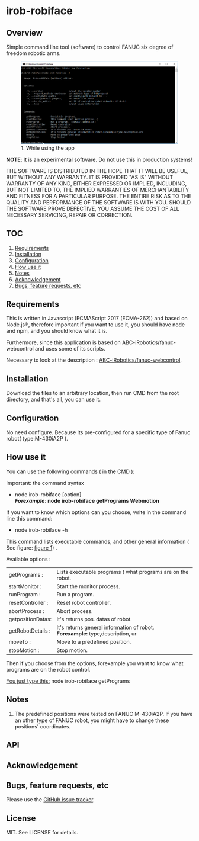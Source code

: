 # irob-robiface

## Overview
Simple command line tool (software) to control FANUC six degree of freedom robotic arms.

<!-- ![Image of fanuc-webcontrol](preview.png) -->

<a id="figure_1"></a>
<figure id='figure_1'>
  <img src='preview.png' alt="while using the app"/>
  <figcaption>1. While using the app</figcaption>
</figure>


**NOTE**: It is an experimental software. Do not use this in production systems!

THE SOFTWARE IS DISTRIBUTED IN THE HOPE THAT IT WILL BE USEFUL, BUT WITHOUT ANY WARRANTY. IT IS PROVIDED "AS IS" WITHOUT WARRANTY OF ANY KIND, EITHER EXPRESSED OR IMPLIED, INCLUDING, BUT NOT LIMITED TO, THE IMPLIED WARRANTIES OF MERCHANTABILITY AND FITNESS FOR A PARTICULAR PURPOSE. THE ENTIRE RISK AS TO THE QUALITY AND PERFORMANCE OF THE SOFTWARE IS WITH YOU. SHOULD THE SOFTWARE PROVE DEFECTIVE, YOU ASSUME THE COST OF ALL NECESSARY SERVICING, REPAIR OR CORRECTION.

## TOC
1. [Requirements](#requirements)
2. [Installation](#installation)
3. [Configuration](#configuration)
4. [How use it](#example-usage)
5. [Notes](#notes)
6. [Acknowledgement](#acknowledgement)
7. [Bugs, feature requests, etc](#bugs-feature-requests-etc)

## Requirements
This is written in Javascript (ECMAScript 2017 (ECMA-262)) and based on Node.js®, therefore important if you want to use it, you should have node and npm, and you should know what it is.

Furthermore, since this application is based on ABC-iRobotics/fanuc-webcontrol and uses some of its scripts.

Necessary to look at the description :
[ABC-iRobotics/fanuc-webcontrol](https://github.com/ABC-iRobotics/fanuc-webcontrol).



## Installation
Download the files to an arbitrary location, then run CMD from the root directory, and that's all, you can use it.

## Configuration

No need configure. Because its pre-configured for a specific type of Fanuc robot( type:M-430iA2P ).

## How use it

You can use the following commands ( in the CMD ):

Important: the command syntax
 - node irob-robiface [option] <files> <br>
 <i><b>Forexample</b></i>: <b>node irob-robiface getPrograms  Webmotion </b>

If you want to know which options can you choose, write in the command line this command:
  - node irob-robiface -h

  This command lists executable commands, and other general information ( See figure: [figure 1](#figure_1)) .
<!-- 
|      |   |   |   |   |
|------|---|---|---|---|
|      |   |   |   |   |
|      |   |   |   |   |
|      |   |   |   |   | -->




  Available options :
  <table>
  
  <tr >
    <td>
      getPrograms : 
    </td>
    <td style="text-indent:10px,text-align: justify;
    text-justify: inter-word;">
      Lists executable programs ( what programs are on the robot.
    </td>
  </tr>

  <tr>
    <td>
    startMonitor :
    </td>
    <td style="text-indent:10px,text-align: justify;
    text-justify: inter-word;">
      Start the monitor process. 
    </td>
  </tr>
  
  <tr>
    <td>
      runProgram : 
    </td>
    <td style="text-indent:10px,text-align: justify;
    text-justify: inter-word;">
      Run a program.
    </td>
  </tr>
  
  <tr>
    <td>
      resetController : 
    </td>
    <td style="text-indent:10px,text-align: justify;
    text-justify: inter-word;">
      Reset robot controller.
    </td>
  </tr>
  
  <tr>
    <td>
      abortProcess : 
    </td>
    <td style="text-indent:10px,text-align: justify;
    text-justify: inter-word;">
      Abort process.
    </td>
  </tr>
  
  <tr>
    <td>
      getpositionDatas:
    </td>
    <td style="text-indent:10px,text-align: justify;
    text-justify: inter-word;">
      It's returns pos. datas of robot. 
    </td>
  </tr>

  <tr>
    <td>
      getRobotDetails : 
    </td>
    <td style="text-indent:10px,text-align: justify;
    text-justify: inter-word;">
     It's returns general information of robot.
     <br><b>Forexample:</b></u> type,description, ur
     </td>
  </tr>
  <tr>
    <td>
      moveTo : 
    </td>
    <td style="text-indent:10px,text-align: justify;
    text-justify: inter-word;">
     Move to a predefined position.
  </tr>

  <tr>
    <td>
      stopMotion : 
    </td>
    <td style="text-indent:10px,text-align: justify;
    text-justify: inter-word;">
     Stop motion.
  </tr>
  </table>
   

Then if you choose from the options, forexample you want to know what programs are on the robot control.

<u>You just type this:</u>
 node irob-robiface getPrograms


## Notes

1. The predefined positions were tested on FANUC M-430iA2P. If you have an other type of FANUC robot, you might have to change these positions' coordinates.

## API

## Acknowledgement

## Bugs, feature requests, etc
Please use the [GitHub issue tracker][].

[GitHub issue tracker]: https://github.com/JSJQDEVELOP/irob-robiface/issues

## License

MIT. See LICENSE for details.